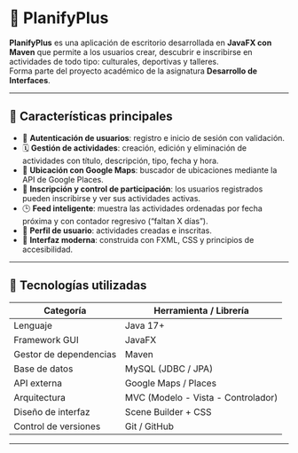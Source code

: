 # 🌟 PlanifyPlus

**PlanifyPlus** es una aplicación de escritorio desarrollada en **JavaFX con Maven** que permite a los usuarios crear, descubrir e inscribirse en actividades de todo tipo: culturales, deportivas y talleres.  
Forma parte del proyecto académico de la asignatura **Desarrollo de Interfaces**.

---

## 🚀 Características principales

- 👤 **Autenticación de usuarios**: registro e inicio de sesión con validación.  
- 🗓️ **Gestión de actividades**: creación, edición y eliminación de actividades con título, descripción, tipo, fecha y hora.  
- 📍 **Ubicación con Google Maps**: buscador de ubicaciones mediante la API de Google Places.  
- 🔔 **Inscripción y control de participación**: los usuarios registrados pueden inscribirse y ver sus actividades activas.  
- 🕒 **Feed inteligente**: muestra las actividades ordenadas por fecha próxima y con contador regresivo (“faltan X días”).  
- 👥 **Perfil de usuario**: actividades creadas e inscritas.  
- 🎨 **Interfaz moderna**: construida con FXML, CSS y principios de accesibilidad.

---

## 🧩 Tecnologías utilizadas

| Categoría | Herramienta / Librería |
|------------|------------------------|
| Lenguaje | Java 17+ |
| Framework GUI | JavaFX |
| Gestor de dependencias | Maven |
| Base de datos | MySQL (JDBC / JPA) |
| API externa | Google Maps / Places |
| Arquitectura | MVC (Modelo - Vista - Controlador) |
| Diseño de interfaz | Scene Builder + CSS |
| Control de versiones | Git / GitHub |
---------------------------------------
